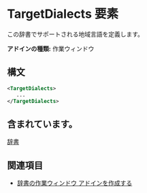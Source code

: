 # <a name="targetdialects-element"></a>TargetDialects 要素

この辞書でサポートされる地域言語を定義します。

**アドインの種類:** 作業ウィンドウ

## <a name="syntax"></a>構文

```XML
<TargetDialects>
   ...
</TargetDialects>
```

## <a name="contained-in"></a>含まれています。

[辞書](dictionary.md)

## <a name="see-also"></a>関連項目

- [辞書の作業ウィンドウ アドインを作成する](https://docs.microsoft.com/office/dev/add-ins/word/dictionary-task-pane-add-ins)
    

